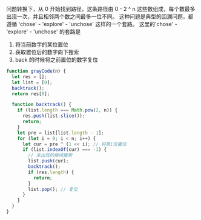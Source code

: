 问题转换下，从 0 开始找到路径，这条路径由 0 - 2 ^ n 这些数组成，每个数最多出现一次，并且相邻两个数之间最多一位不同。
这种问题是典型的回溯问题，都遵循 'chose' - 'explore' - 'unchose' 这样的一个套路。
这里的'chose' - 'explore' - 'unchose' 的套路是

1. 将当前数字的某位置位
2. 获取置位后的数字向下搜索
3. back 的时候将之前置位的数字复位

```js
function grayCode(n) {
  let res = [];
  let list = [0];
  backtrack();
  return res[0];

  function backtrack() {
    if (list.length === Math.pow(2, n)) {
      res.push(list.slice());
      return;
    }
    let pre = list[list.length - 1];
    for (let i = 0; i < n; i++) {
      let cur = pre ^ (1 << i); // 将第i位置位
      if (list.indexOf(cur) === -1) {
        // 未出现的继续搜索
        list.push(cur);
        backtrack();
        if (res.length) {
          return;
        }
        list.pop(); // 复位
      }
    }
  }
}
```
